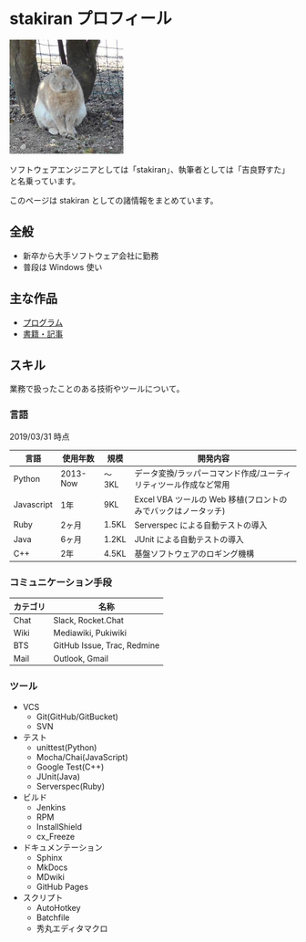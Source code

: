 # stakiran プロフィール
![avatarhalf](img/avatar_half.jpg)

ソフトウェアエンジニアとしては「stakiran」、執筆者としては「吉良野すた」と名乗っています。

このページは stakiran としての諸情報をまとめています。

## 全般
- 新卒から大手ソフトウェア会社に勤務
- 普段は Windows 使い

## 主な作品
- [プログラム](works.md)
- [書籍・記事](works_writing.md)

## スキル
業務で扱ったことのある技術やツールについて。

### 言語
2019/03/31 時点

| 言語       | 使用年数 | 規模  | 開発内容 |
| ---------- | -------- | ----- | ------- |
| Python     | 2013-Now | ～3KL | データ変換/ラッパーコマンド作成/ユーティリティツール作成など常用 |
| Javascript | 1年      | 9KL   | Excel VBA ツールの Web 移植(フロントのみでバックはノータッチ) |
| Ruby       | 2ヶ月    | 1.5KL | Serverspec による自動テストの導入 |
| Java       | 6ヶ月    | 1.2KL | JUnit による自動テストの導入 |
| C++        | 2年      | 4.5KL | 基盤ソフトウェアのロギング機構 |

### コミュニケーション手段
| カテゴリ | 名称 |
| -------- | ---- |
| Chat     | Slack, Rocket.Chat |
| Wiki     | Mediawiki, Pukiwiki |
| BTS      | GitHub Issue, Trac, Redmine |
| Mail     | Outlook, Gmail |

### ツール
- VCS
  - Git(GitHub/GitBucket)
  - SVN
- テスト
  - unittest(Python)
  - Mocha/Chai(JavaScript)
  - Google Test(C++)
  - JUnit(Java)
  - Serverspec(Ruby)
- ビルド
  - Jenkins
  - RPM
  - InstallShield
  - cx_Freeze
- ドキュメンテーション
  - Sphinx
  - MkDocs
  - MDwiki
  - GitHub Pages
- スクリプト
  - AutoHotkey
  - Batchfile
  - 秀丸エディタマクロ
